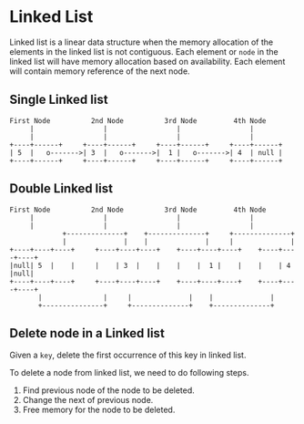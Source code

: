 # Linked List
Linked list is a linear data structure when the memory allocation of the elements in the linked list is not contiguous. 
Each element or `node` in the linked list will have memory allocation based on availability. Each element will contain memory reference of the next node.

## Single Linked list
```
First Node          2nd Node          3rd Node         4th Node
     |                 |                 |                 |
     |                 |                 |                 |
+----+------+     +----+------+     +----+------+     +----+------+
| 5  |   o------->| 3  |   o------->|  1 |   o------->| 4  | null |
+----+------+     +----+------+     +----+------+     +----+------+
```



## Double Linked list
```
First Node          2nd Node          3rd Node         4th Node
     |                 |                 |                 |
     |                 |                 |                 |
             +--------------+    +--------------+     +--------------+
             |              |    |              |     |              |
+----+----+----+     +----+----+----+    +----+----+----+    +----+----+----+
|null| 5  |    |     |    | 3  |    |    |    |  1 |    |    |    | 4  |null|
+----+----+----+     +----+----+----+    +----+----+----+    +----+----+----+
       |               |     |              |    |              |
       +---------------+     +--------------+    +--------------+
```
## Delete node in a Linked list
Given a `key`, delete the first occurrence of this key in linked list.

To delete a node from linked list, we need to do following steps.
1) Find previous node of the node to be deleted.
2) Change the next of previous node.
3) Free memory for the node to be deleted.
